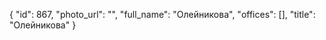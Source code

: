{
    "id": 867,
    "photo_url": "",
    "full_name": "Олейникова",
    "offices": [],
    "title": "Олейникова"
}